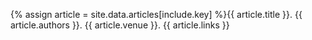 {% assign article = site.data.articles[include.key] %}{{ article.title }}. {{ article.authors }}. {{ article.venue }}. {{ article.links }}
